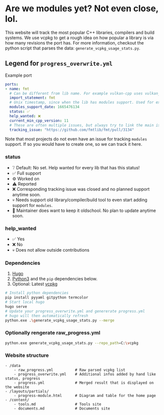 # Are we modules yet? Not even close, lol.

This website will track the most popular C++ libraries, compilers and build systems. We use vcpkg to get a rough idea on how popular a library is via how many revisions the port has. For more information, checkout the python script that parses the data: `generate_vcpkg_usage_stats.py`.  



## Legend for `progress_overwrite.yml`

Example port 
``` yml
ports: 
- name: fmt
  # Can be different from lib name. For example vulkan-cpp uses vulkan_cpp!
  import_statement: fmt
  # Unix timestamp, since when the lib has modules support. Used for extrapolating finish date
  modules_support_date: 1665476134 
  status: ✅
  help_wanted: ❌
  current_min_cpp_version: 11
  # These are often multiple issues, but always try to link the main issue
  tracking_issue: "https://github.com/fmtlib/fmt/pull/3134"
```

Note that most projects do not even have an issue for tracking `modules` support. If so you would have to create one, so we can track it here.

### status
- ❔ Default: No set. Help wanted for every lib that has this status!
- ✅ Full support
- ⚙️ Worked on
- ⚠️ Reported
- ❌ Corresponding tracking issue was closed and no planned support anytime soon.
- 💀 Needs support old library/compiler/build tool to even start adding support for `modules`.
- 🤡 Maintainer does want to keep it oldschool. No plan to update anytime soon.

### help_wanted
- ✅ Yes
- ❌ No
- 💀 Does not allow outside contributions

### Dependencies
1. [Hugo](https://gohugo.io/)
1. [Python3](https://www.python.org/downloads/) and the `pip` dependencies below. 
1. Optional: Latest [vcpkg](https://github.com/microsoft/vcpkg)

```bash
# Install python dependencies
pip install pyyaml gitpython termcolor
# Start local hugo
hugo serve
# Update your progress_overwrite.yml and genererate progress.yml
# hugo will then automatically refresh
python.exe .\generate_vcpkg_usage_stats.py --merge
```

### Optionally rengerate raw_progress.yml
```bash
python.exe generate_vcpkg_usage_stats.py --repo_path=C:\vcpkg
```

### Website structure
```
- /data
    - raw_progress.yml          # Raw parsed vcpkg list
    - progress_overwrite.yml    # Additional infos added by hand like status, progress
    - progress.yml              # Merged result that is displayed on the website
- /layouts/partials/
    - progress-module.html      # Diagram and table for the home page
- /content/
    - tools.md                  # Tools site
    - documents.md              # Documents site
```
